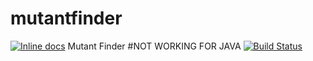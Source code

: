 # mutantfinder
[![Inline docs](http://inch-ci.org/github/xaavito/mutantfinder.svg?branch=master)](http://inch-ci.org/github/xaavito/mutantfinder)
Mutant Finder #NOT WORKING FOR JAVA
[![Build Status](https://travis-ci.org/xaavito/mutantfinder.png?branch=master)](https://travis-ci.org/xaavito/mutantfinder)
